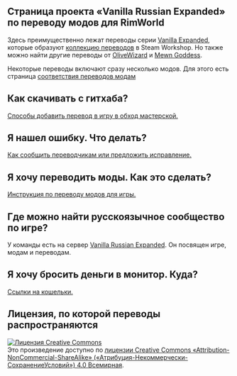## Страница проекта «Vanilla Russian Expanded» по переводу модов для RimWorld
Здесь преимущественно лежат переводы серии [Vanilla Expanded](https://steamcommunity.com/sharedfiles/filedetails/?id=1884025115), которые образуют [коллекцию переводов](https://steamcommunity.com/sharedfiles/filedetails/?id=2127966899) в Steam Workshop. Но также можно найти другие переводы от [OliveWizard](https://steamcommunity.com/workshop/filedetails/?id=2363427920) и [Mewn Goddess](https://steamcommunity.com/sharedfiles/filedetails/?id=2967516461).

Некоторые переводы включают сразу несколько модов. Для этого есть страница [соответствия переводов модам](https://github.com/OneCodeUnit/VanillaRussianExpanded/wiki/Состав-проекта)

## Как скачивать с гитхаба?
[Способы добавить перевод в игру в обход мастерской.](https://github.com/OneCodeUnit/VanillaRussianExpanded/wiki/Установка)

## Я нашел ошибку. Что делать?
[Как сообщить переводчикам или предложить исправление.](https://github.com/OneCodeUnit/VanillaRussianExpanded/wiki/Предложение-изменений)

## Я хочу переводить моды. Как это сделать?
[Инструкция по переводу модов для игры.](https://github.com/OneCodeUnit/VanillaRussianExpanded/wiki/Гайд-по-переводу)

## Где можно найти русскоязычное сообщество по игре?
У команды есть на сервер [Vanilla Russian Expanded](https://discord.gg/GB2e2VhgVE). Он посвящен игре, модам и переводам.

## Я хочу бросить деньги в монитор. Куда?
[Ссылки на кошельки.](https://github.com/OneCodeUnit/VanillaRussianExpanded/wiki/Донаты)

## Лицензия, по которой переводы распространяются
<a rel="license" href="http://creativecommons.org/licenses/by-nc-sa/4.0/"><img alt="Лицензия Creative Commons" style="border-width:0" src="https://i.creativecommons.org/l/by-nc-sa/4.0/88x31.png" /></a><br />Это произведение доступно по <a rel="license" href="http://creativecommons.org/licenses/by-nc-sa/4.0/deed.ru">лицензии Creative Commons «Attribution-NonCommercial-ShareAlike» («Атрибуция-Некоммерчески-СохранениеУсловий») 4.0 Всемирная</a>.
